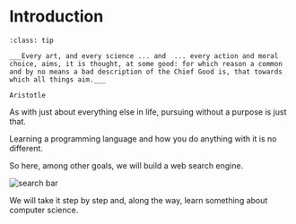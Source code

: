 # Introduction

```{admonition} Begin at the End
:class: tip

___Every art, and every science ... and  ... every action and moral choice, aims, it is thought, at some good: for which reason a common and by no means a bad description of the Chief Good is, that towards which all things aim.___

Aristotle

```

As with just about everything else in life, pursuing without a purpose is just that.

Learning a programming language and how you do anything with it is no different.

So here, among other goals, we will build a web search engine.

![search bar](searchbar.png)

We will take it step by step and, along the way, learn something about computer science.
